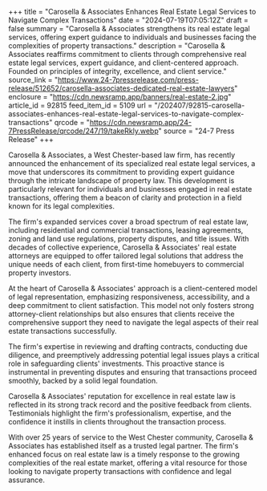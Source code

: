 +++
title = "Carosella & Associates Enhances Real Estate Legal Services to Navigate Complex Transactions"
date = "2024-07-19T07:05:12Z"
draft = false
summary = "Carosella & Associates strengthens its real estate legal services, offering expert guidance to individuals and businesses facing the complexities of property transactions."
description = "Carosella & Associates reaffirms commitment to clients through comprehensive real estate legal services, expert guidance, and client-centered approach. Founded on principles of integrity, excellence, and client service."
source_link = "https://www.24-7pressrelease.com/press-release/512652/carosella-associates-dedicated-real-estate-lawyers"
enclosure = "https://cdn.newsramp.app/banners/real-estate-2.jpg"
article_id = 92815
feed_item_id = 5109
url = "/202407/92815-carosella-associates-enhances-real-estate-legal-services-to-navigate-complex-transactions"
qrcode = "https://cdn.newsramp.app/24-7PressRelease/qrcode/247/19/takeRkly.webp"
source = "24-7 Press Release"
+++

<p>Carosella & Associates, a West Chester-based law firm, has recently announced the enhancement of its specialized real estate legal services, a move that underscores its commitment to providing expert guidance through the intricate landscape of property law. This development is particularly relevant for individuals and businesses engaged in real estate transactions, offering them a beacon of clarity and protection in a field known for its legal complexities.</p><p>The firm's expanded services cover a broad spectrum of real estate law, including residential and commercial transactions, leasing agreements, zoning and land use regulations, property disputes, and title issues. With decades of collective experience, Carosella & Associates' real estate attorneys are equipped to offer tailored legal solutions that address the unique needs of each client, from first-time homebuyers to commercial property investors.</p><p>At the heart of Carosella & Associates' approach is a client-centered model of legal representation, emphasizing responsiveness, accessibility, and a deep commitment to client satisfaction. This model not only fosters strong attorney-client relationships but also ensures that clients receive the comprehensive support they need to navigate the legal aspects of their real estate transactions successfully.</p><p>The firm's expertise in reviewing and drafting contracts, conducting due diligence, and preemptively addressing potential legal issues plays a critical role in safeguarding clients' investments. This proactive stance is instrumental in preventing disputes and ensuring that transactions proceed smoothly, backed by a solid legal foundation.</p><p>Carosella & Associates' reputation for excellence in real estate law is reflected in its strong track record and the positive feedback from clients. Testimonials highlight the firm's professionalism, expertise, and the confidence it instills in clients throughout the transaction process.</p><p>With over 25 years of service to the West Chester community, Carosella & Associates has established itself as a trusted legal partner. The firm's enhanced focus on real estate law is a timely response to the growing complexities of the real estate market, offering a vital resource for those looking to navigate property transactions with confidence and legal assurance.</p>